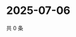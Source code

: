 # 2025-07-06

共 0 条

<!-- BEGIN ZHIHUVIDEO -->
<!-- 最后更新时间 Sun Jul 06 2025 03:09:09 GMT+0800 (China Standard Time) -->

<!-- END ZHIHUVIDEO -->
